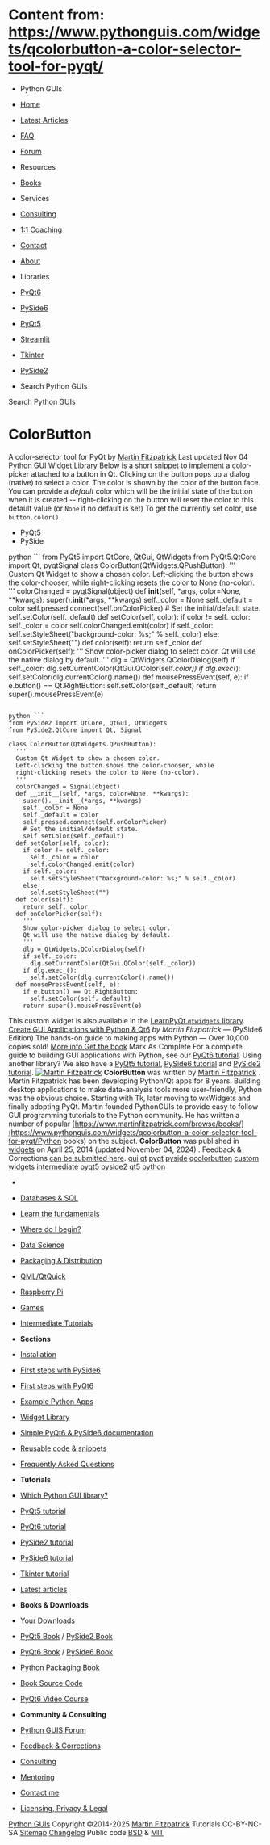 # Content from: https://www.pythonguis.com/widgets/qcolorbutton-a-color-selector-tool-for-pyqt/

[](https://www.pythonguis.com/widgets/qcolorbutton-a-color-selector-tool-for-pyqt/#menu)
  * Python GUIs
  * [Home](https://www.pythonguis.com/)
  * [Latest Articles](https://www.pythonguis.com/latest/)
  * [FAQ](https://www.pythonguis.com/faq/)
  * [Forum ](https://forum.pythonguis.com/)
  * Resources
  * [Books](https://www.pythonguis.com/books/)
  * Services
  * [Consulting](https://www.pythonguis.com/hire/)
  * [1:1 Coaching](https://www.pythonguis.com/live/)
  * [Contact](https://www.pythonguis.com/contact/)
  * [About](https://www.pythonguis.com/about/)
  * Libraries
  * [PyQt6](https://www.pythonguis.com/pyqt6/)
  * [PySide6](https://www.pythonguis.com/pyside6/)
  * [PyQt5](https://www.pythonguis.com/pyqt5/)
  * [Streamlit](https://www.pythonguis.com/streamlit/)
  * [Tkinter](https://www.pythonguis.com/tkinter/)
  * [PySide2](https://www.pythonguis.com/pyside2/)


  * Search Python GUIs


[](https://www.pythonguis.com "Python GUIs")
Search Python GUIs
# ColorButton
A color-selector tool for PyQt
by [Martin Fitzpatrick](https://www.pythonguis.com/authors/martin-fitzpatrick/) Last updated Nov 04 [ Python GUI Widget Library ](https://www.pythonguis.com/widgets/)
Below is a short snippet to implement a color-picker attached to a button in Qt. Clicking on the button pops up a dialog (native) to select a color. The color is shown by the color of the button face. You can provide a _default_ color which will be the initial state of the button when it is created -- right-clicking on the button will reset the color to this default value (or `None` if no default is set)
To get the currently set color, use `button.color()`.
  * PyQt5
  * PySide


python ```
from PyQt5 import QtCore, QtGui, QtWidgets
from PyQt5.QtCore import Qt, pyqtSignal
class ColorButton(QtWidgets.QPushButton):
  '''
  Custom Qt Widget to show a chosen color.
  Left-clicking the button shows the color-chooser, while
  right-clicking resets the color to None (no-color).
  '''
  colorChanged = pyqtSignal(object)
  def __init__(self, *args, color=None, **kwargs):
    super().__init__(*args, **kwargs)
    self._color = None
    self._default = color
    self.pressed.connect(self.onColorPicker)
    # Set the initial/default state.
    self.setColor(self._default)
  def setColor(self, color):
    if color != self._color:
      self._color = color
      self.colorChanged.emit(color)
    if self._color:
      self.setStyleSheet("background-color: %s;" % self._color)
    else:
      self.setStyleSheet("")
  def color(self):
    return self._color
  def onColorPicker(self):
    '''
    Show color-picker dialog to select color.
    Qt will use the native dialog by default.
    '''
    dlg = QtWidgets.QColorDialog(self)
    if self._color:
      dlg.setCurrentColor(QtGui.QColor(self._color))
    if dlg.exec_():
      self.setColor(dlg.currentColor().name())
  def mousePressEvent(self, e):
    if e.button() == Qt.RightButton:
      self.setColor(self._default)
    return super().mousePressEvent(e)

```

python ```
from PySide2 import QtCore, QtGui, QtWidgets
from PySide2.QtCore import Qt, Signal

class ColorButton(QtWidgets.QPushButton):
  '''
  Custom Qt Widget to show a chosen color.
  Left-clicking the button shows the color-chooser, while
  right-clicking resets the color to None (no-color).
  '''
  colorChanged = Signal(object)
  def __init__(self, *args, color=None, **kwargs):
    super().__init__(*args, **kwargs)
    self._color = None
    self._default = color
    self.pressed.connect(self.onColorPicker)
    # Set the initial/default state.
    self.setColor(self._default)
  def setColor(self, color):
    if color != self._color:
      self._color = color
      self.colorChanged.emit(color)
    if self._color:
      self.setStyleSheet("background-color: %s;" % self._color)
    else:
      self.setStyleSheet("")
  def color(self):
    return self._color
  def onColorPicker(self):
    '''
    Show color-picker dialog to select color.
    Qt will use the native dialog by default.
    '''
    dlg = QtWidgets.QColorDialog(self)
    if self._color:
      dlg.setCurrentColor(QtGui.QColor(self._color))
    if dlg.exec_():
      self.setColor(dlg.currentColor().name())
  def mousePressEvent(self, e):
    if e.button() == Qt.RightButton:
      self.setColor(self._default)
    return super().mousePressEvent(e)

```

This custom widget is also available in the [LearnPyQt `qtwidgets` library](https://github.com/learnpyqt/python-qtwidgets).
[Create GUI Applications with Python & Qt6](https://www.pythonguis.com/pyside6-book/) _by Martin Fitzpatrick_ — (PySide6 Edition) The hands-on guide to making apps with Python — Over 10,000 copies sold! 
[More info ](https://www.pythonguis.com/pyside6-book/) [Get the book](https://secure.pythonguis.com/01hf77d6fwm397veg5k5s46xcf/)
Mark As Complete 
For a complete guide to building GUI applications with Python, see our [PyQt6 tutorial](https://www.pythonguis.com/pyqt6-tutorial/). Using another library? We also have a [PyQt5 tutorial](https://www.pythonguis.com/pyqt5-tutorial/), [PySide6 tutorial](https://www.pythonguis.com/pyside6-tutorial/) and [PySide2 tutorial](https://www.pythonguis.com/pyside2-tutorial/).
[![Martin Fitzpatrick](https://www.pythonguis.com/static/theme/images/authors/martin-fitzpatrick.jpg)](https://www.pythonguis.com/authors/martin-fitzpatrick/)
**ColorButton** was written by [Martin Fitzpatrick](https://www.pythonguis.com/authors/martin-fitzpatrick/) . 
Martin Fitzpatrick has been developing Python/Qt apps for 8 years. Building desktop applications to make data-analysis tools more user-friendly, Python was the obvious choice. Starting with Tk, later moving to wxWidgets and finally adopting PyQt. Martin founded PythonGUIs to provide easy to follow GUI programming tutorials to the Python community. He has written a number of popular [https://www.martinfitzpatrick.com/browse/books/](https://www.pythonguis.com/widgets/qcolorbutton-a-color-selector-tool-for-pyqt/Python books) on the subject. 
**ColorButton** was published in [widgets](https://www.pythonguis.com/widgets/) on April 25, 2014 (updated November 04, 2024) . Feedback & Corrections [can be submitted here](https://tally.so/r/wbvxNE). 
[gui](https://www.pythonguis.com/topics/gui/) [qt](https://www.pythonguis.com/topics/qt/) [pyqt](https://www.pythonguis.com/topics/pyqt/) [pyside](https://www.pythonguis.com/topics/pyside/) [qcolorbutton](https://www.pythonguis.com/topics/qcolorbutton/) [custom widgets](https://www.pythonguis.com/topics/custom-widgets/) [ intermediate](https://www.pythonguis.com/topics/intermediate/) [ pyqt5](https://www.pythonguis.com/topics/pyqt5/) [ pyside2](https://www.pythonguis.com/topics/pyside2/) [qt5](https://www.pythonguis.com/topics/qt5/) [python](https://www.pythonguis.com/topics/python/)
  * [](https://www.pythonguis.com/ "Python GUIs")
  * [Databases & SQL](https://www.pythonguis.com/topics/databases/)
  * [Learn the fundamentals](https://www.pythonguis.com/topics/foundation/)
  * [Where do I begin?](https://www.pythonguis.com/topics/getting-started/)
  * [Data Science](https://www.pythonguis.com/topics/data-science/)
  * [Packaging & Distribution](https://www.pythonguis.com/topics/packaging/)
  * [QML/QtQuick](https://www.pythonguis.com/topics/qml/)
  * [Raspberry Pi](https://www.pythonguis.com/topics/raspberry-pi/)
  * [Games](https://www.pythonguis.com/topics/games/)
  * [Intermediate Tutorials](https://www.pythonguis.com/topics/intermediate/)


  * **Sections**
  * [Installation](https://www.pythonguis.com/installation/)
  * [First steps with PySide6](https://www.pythonguis.com/tutorials/pyside6-creating-your-first-window/)
  * [First steps with PyQt6](https://www.pythonguis.com/tutorials/pyqt6-creating-your-first-window/)
  * [Example Python Apps](https://www.pythonguis.com/examples/)
  * [Widget Library](https://www.pythonguis.com/widgets/)
  * [Simple PyQt6 & PySide6 documentation](https://www.pythonguis.com/docs/)
  * [Reusable code & snippets](https://www.pythonguis.com/code/)
  * [Frequently Asked Questions](https://www.pythonguis.com/faq/)


  * **Tutorials**
  * [Which Python GUI library?](https://www.pythonguis.com/faq/which-python-gui-library/)
  * [PyQt5 tutorial](https://www.pythonguis.com/pyqt5-tutorial/)
  * [PyQt6 tutorial](https://www.pythonguis.com/pyqt6-tutorial/)
  * [PySide2 tutorial](https://www.pythonguis.com/pyside2-tutorial/)
  * [PySide6 tutorial](https://www.pythonguis.com/pyside6-tutorial/)
  * [Tkinter tutorial](https://www.pythonguis.com/tkinter-tutorial/)
  * [Latest articles](https://www.pythonguis.com/blog/)


  * **Books & Downloads**
  * [ Your Downloads](https://www.martinfitzpatrick.com/library/)
  * [PyQt5 Book](https://www.pythonguis.com/pyqt5-book/) / [PySide2 Book](https://www.pythonguis.com/pyside2-book/)
  * [PyQt6 Book](https://www.pythonguis.com/pyqt6-book/) / [PySide6 Book](https://www.pythonguis.com/pyside6-book/)
  * [Python Packaging Book](https://www.pythonguis.com/packaging-book/)
  * [ Book Source Code](https://www.pythonguis.com/books/downloads/)
  * [ PyQt6 Video Course](https://www.martinfitzpatrick.com/pyqt6-crash-course/)


  * **Community & Consulting**
  * [ Python GUIS Forum ](https://forum.pythonguis.com/)
  * [ Feedback & Corrections](https://tally.so/r/wbvxNE)
  * [Consulting](https://www.pythonguis.com/hire/)
  * [Mentoring](https://www.pythonguis.com/live/)
  * [Contact me](https://www.martinfitzpatrick.com/contact)
  * [Licensing, Privacy & Legal](https://www.martinfitzpatrick.com/legal)


[](https://twitter.com/pythonguis) [](https://github.com/pythonguis) [](https://www.facebook.com/pythonguis) [](https://www.youtube.com/channel/UCMW4KwSlygaDef0tgqPjbRQ) [](https://www.linkedin.com/company/pythonguis/)
[Python GUIs](https://www.pythonguis.com/) Copyright ©2014-2025 [ Martin Fitzpatrick](https://www.martinfitzpatrick.com)
Tutorials CC-BY-NC-SA [Sitemap](https://www.pythonguis.com/sitemap/) [Changelog](https://www.pythonguis.com/changelog/) Public code [BSD](https://opensource.org/licenses/BSD-2-Clause) & [MIT](https://opensource.org/licenses/MIT)
